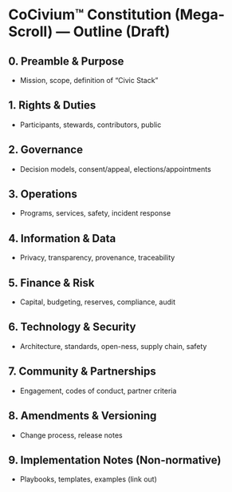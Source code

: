 # CoCivium™ Constitution (Mega-Scroll) — Outline (Draft)

## 0. Preamble & Purpose
- Mission, scope, definition of “Civic Stack”

## 1. Rights & Duties
- Participants, stewards, contributors, public

## 2. Governance
- Decision models, consent/appeal, elections/appointments

## 3. Operations
- Programs, services, safety, incident response

## 4. Information & Data
- Privacy, transparency, provenance, traceability

## 5. Finance & Risk
- Capital, budgeting, reserves, compliance, audit

## 6. Technology & Security
- Architecture, standards, open-ness, supply chain, safety

## 7. Community & Partnerships
- Engagement, codes of conduct, partner criteria

## 8. Amendments & Versioning
- Change process, release notes

## 9. Implementation Notes (Non-normative)
- Playbooks, templates, examples (link out)
